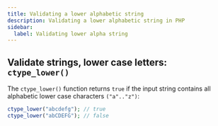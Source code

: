 ```yaml
---
title: Validating a lower alphabetic string
description: Validating a lower alphabetic string in PHP
sidebar:
  label: Validating lower alpha string
---
```


## Validate strings, lower case letters: `ctype_lower()`
The `ctype_lower()` function returns `true` if the input string contains all alphabetic lower case characters `("a".."z")`:

```php
ctype_lower("abcdefg"); // true
ctype_lower("abCDEFG"); // false
```
